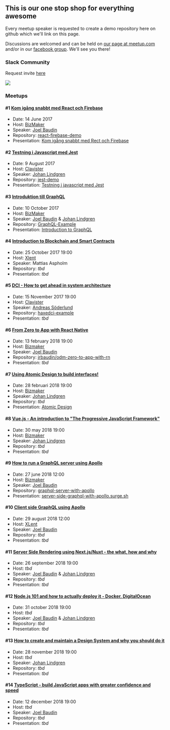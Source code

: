 ## This is our one stop shop for everything awesome

Every meetup speaker is requested to create a demo repository here on github which we'll link on this page.

Discussions are welcomed and can be held on [our page at meetup.com](https://www.meetup.com/ovik-dev) and/or in our [facebook group](https://www.facebook.com/groups/117816668796460/). We'll see you there!

### Slack Community
Request invite [here](https://ovikdevmeetup.now.sh)

<img src="https://ovikdevmeetup.now.sh/badge.svg">

### Meetups

#### #1 [Kom igång snabbt med React och Firebase](https://www.meetup.com/ovik-dev/events/240287936/)

- Date: 14 June 2017
- Host: [BizMaker](http://www.bizmaker.se)
- Speaker: [Joel Baudin](https://github.com/jrbaudin)
- Repository: [react-firebase-demo](https://github.com/jrbaudin/react-firebase-demo)
- Presentation: [Kom igång snabbt med Rect och Firebase](https://prezi.com/view/ugYB80cZIw4YRzhCmOJe)

#### #2 [Testning i Javascript med Jest](https://www.meetup.com/ovik-dev/events/241137933/)

- Date: 9 August 2017
- Host: [Clavister](https://www.clavister.com)
- Speaker: [Johan Lindgren](https://github.com/lindgr3n)
- Repository: [jest-demo](https://github.com/lindgr3n/jest-demo)
- Presentation: [Testning i javascript med Jest](https://prezi.com/view/e2v07VnJrN0l4ibHQnAC/)

#### #3 [Introduktion till GraphQL](https://www.meetup.com/ovik-dev/events/243474171/)

- Date: 10 October 2017
- Host: [BizMaker](http://www.bizmaker.se)
- Speaker: [Joel Baudin](https://github.com/jrbaudin) & [Johan Lindgren](https://github.com/lindgr3n)
- Repository: [GraphQL-Example](https://github.com/jrbaudin/GraphQL-Example)
- Presentation: [Introduction to GraphQL](https://prezi.com/view/5PfbkfvfXHCNDHTkN45z/)

#### #4 [Introduction to Blockchain and Smart Contracts](https://www.meetup.com/ovik-dev/events/244195803/)

- Date: 25 October 2017 19:00
- Host: [Xlent](https://www.xlent.se)
- Speaker: Mattias Aspholm
- Repository: _tbd_
- Presentation: _tbd_

#### #5 [DCI - How to get ahead in system architecture](https://www.meetup.com/ovik-dev/events/244107581/)

- Date: 15 November 2017 19:00
- Host: [Clavister](https://www.clavister.com)
- Speaker: [Andreas Söderlund](https://github.com/ciscoheat)
- Repository: [haxedci-example](https://github.com/ciscoheat/haxedci-example)
- Presentation: _tbd_

#### #6 [From Zero to App with React Native](https://www.meetup.com/ovik-dev/events/247340286/)

- Date: 13 february 2018 19:00
- Host: [Bizmaker](http://www.bizmaker.se)
- Speaker: [Joel Baudin](https://github.com/jrbaudin)
- Repository: [jrbaudin/odm-zero-to-app-with-rn](https://github.com/jrbaudin/odm-zero-to-app-with-rn)
- Presentation: _tbd_

#### #7 [Using Atomic Design to build interfaces!](https://www.meetup.com/ovik-dev/events/247518466/)

- Date: 28 februari 2018 19:00
- Host: [Bizmaker](http://www.bizmaker.se)
- Speaker: [Johan Lindgren](https://github.com/lindgr3n)
- Repository: _tbd_
- Presentation: [Atomic Design](https://prezi.com/view/ltOnQM0rnHfZHlTzRigx/)

#### #8 [Vue.js - An introduction to "The Progressive JavaScript Framework"](https://www.meetup.com/ovik-dev/events/250644997/)

- Date: 30 may 2018 19:00
- Host: [Bizmaker](http://www.bizmaker.se)
- Speaker: [Johan Lindgren](https://github.com/lindgr3n)
- Repository: _tbd_
- Presentation: _tbd_

#### #9 [How to run a GraphQL server using Apollo](https://www.meetup.com/ovik-dev/events/250645033/)

- Date: 27 june 2018 12:00
- Host: [Bizmaker](http://www.bizmaker.se)
- Speaker: [Joel Baudin](https://github.com/jrbaudin)
- Repository: [graphql-server-with-apollo](https://github.com/jrbaudin/meetup-projects/tree/master/packages/graphql-server-with-apollo)
- Presentation: [server-side-graphql-with-apollo.surge.sh](http://server-side-graphql-with-apollo.surge.sh)

#### #10 [Client side GraphQL using Apollo](https://www.meetup.com/ovik-dev/events/250645119/)

- Date: 29 august 2018 12:00
- Host: [XLent](https://www.xlent.se/kontakt/ornskoldsvik/)
- Speaker: [Joel Baudin](https://github.com/jrbaudin)
- Repository: _tbd_
- Presentation: _tbd_

#### #11 [Server Side Rendering using Next.js/Nuxt - the what, how and why](https://www.meetup.com/ovik-dev/events/250645145/)

- Date: 26 september 2018 19:00
- Host: _tbd_
- Speaker: [Joel Baudin](https://github.com/jrbaudin) & [Johan Lindgren](https://github.com/lindgr3n)
- Repository: _tbd_
- Presentation: _tbd_

#### #12 [Node.js 101 and how to actually deploy it - Docker, DigitalOcean](https://www.meetup.com/ovik-dev/events/250645179/)

- Date: 31 october 2018 19:00
- Host: _tbd_
- Speaker: [Joel Baudin](https://github.com/jrbaudin) & [Johan Lindgren](https://github.com/lindgr3n)
- Repository: _tbd_
- Presentation: _tbd_

#### #13 [How to create and maintain a Design System and why you should do it](https://www.meetup.com/ovik-dev/events/250645375/)

- Date: 28 november 2018 19:00
- Host: _tbd_
- Speaker: [Johan Lindgren](https://github.com/lindgr3n)
- Repository: _tbd_
- Presentation: _tbd_

#### #14 [TypeScript - build JavaScript apps with greater confidence and speed](https://www.meetup.com/ovik-dev/events/250678954/)

- Date: 12 december 2018 19:00
- Host: _tbd_
- Speaker: [Joel Baudin](https://github.com/jrbaudin)
- Repository: _tbd_
- Presentation: _tbd_
